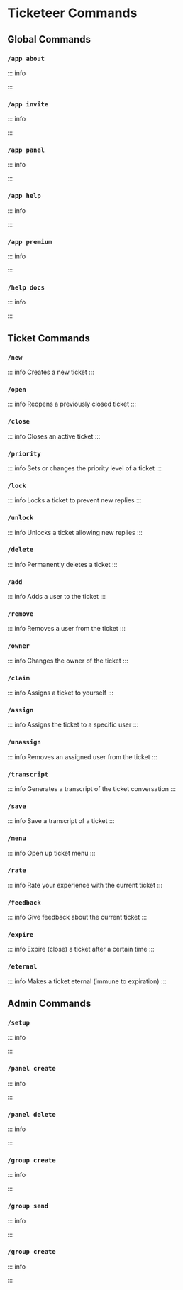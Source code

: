 # Ticketeer Commands

## Global Commands

### `/app about`

::: info

:::

### `/app invite`

::: info

:::

### `/app panel`

::: info

:::

### `/app help`

::: info

:::

### `/app premium`

::: info

:::

### `/help docs`

::: info

:::


## Ticket Commands

### `/new`

::: info
Creates a new ticket
:::

### `/open`

::: info
Reopens a previously closed ticket
:::

### `/close`

::: info
Closes an active ticket
:::

### `/priority`

::: info
Sets or changes the priority level of a ticket
:::

### `/lock`

::: info
Locks a ticket to prevent new replies
:::

### `/unlock`

::: info
Unlocks a ticket allowing new replies
:::

### `/delete`

::: info
Permanently deletes a ticket
:::

### `/add`

::: info
Adds a user to the ticket
:::

### `/remove`

::: info
Removes a user from the ticket
:::

### `/owner`

::: info
Changes the owner of the ticket
:::

### `/claim`

::: info
Assigns a ticket to yourself
:::

### `/assign`

::: info
Assigns the ticket to a specific user
:::

### `/unassign`

::: info
Removes an assigned user from the ticket
:::

### `/transcript`

::: info
Generates a transcript of the ticket conversation
:::

### `/save`

::: info
Save a transcript of a ticket
:::

### `/menu`

::: info
Open up ticket menu
:::

### `/rate`

::: info
Rate your experience with the current ticket
:::

### `/feedback`

::: info
Give feedback about the current ticket
:::

### `/expire`

::: info
Expire (close) a ticket after a certain time
:::

### `/eternal`

::: info
Makes a ticket eternal (immune to expiration)
:::

## Admin Commands

### `/setup`

::: info

:::

### `/panel create`

::: info

:::

### `/panel delete`

::: info

:::

### `/group create`

::: info

:::

### `/group send`

::: info

:::

### `/group create`

::: info

:::
